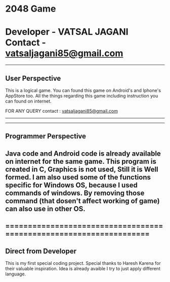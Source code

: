 2048 Game
============================================================================================================
Developer - VATSAL JAGANI
Contact - vatsaljagani85@gmail.com
============================================================================================================

------------------------------------------------------------------
User Perspective
------------------------------------------------------------------
This is a logical game.
You can found this game on Android's and Iphone's AppStore too.
All the things regarding this game including instruction you can found on internet.

 FOR ANY QUERY contact : vatsaljagani85@gmail.com 
	
------------------------------------------------------------------

------------------------------------------------------------------
Programmer Perspective
------------------------------------------------------------------
Java code and Android code is already available on internet for the same game.
This program is created in C, Graphics is not used, Still it is Well formed.
I am also used some of the functions specific for Windows OS, because I used commands of windows. By removing those command (that dosen't affect working of game) can also use in other OS.
-------------------------------------------------------------------

===================================================================
-------------------------------------------------------------------
Direct from Developer
-------------------------------------------------------------------
This is my first special coding project.
Special thanks to Haresh Karena for their valuable inspiration.
Idea is already avaible I try to just apply different language.

